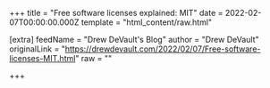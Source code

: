 
+++
title = "Free software licenses explained: MIT"
date = 2022-02-07T00:00:00.000Z
template = "html_content/raw.html"

[extra]
feedName = "Drew DeVault's Blog"
author = "Drew DeVault"
originalLink = "https://drewdevault.com/2022/02/07/Free-software-licenses-MIT.html"
raw = ""

+++

